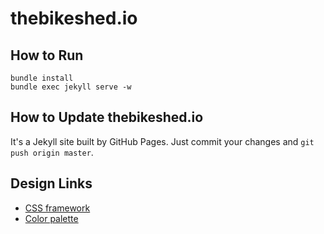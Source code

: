 # thebikeshed.io

## How to Run

    bundle install
    bundle exec jekyll serve -w

## How to Update thebikeshed.io

It's a Jekyll site built by GitHub Pages. Just commit your changes and
`git push origin master`.

## Design Links

- [CSS framework](http://bulma.io/)
- [Color palette](http://www.colourlovers.com/palette/4277660/Magnolia_Blossom)
